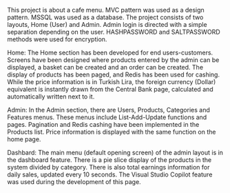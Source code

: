 This project is about a cafe menu. 
MVC pattern was used as a design pattern. 
MSSQL was used as a database. 
The project consists of two layouts, Home (User) and Admin. 
Admin login is directed with a simple separation depending on the user. 
HASHPASSWORD and SALTPASSWORD methods were used for encryption.

Home: The Home section has been developed for end users-customers.
Screens have been designed where products entered by the admin can be displayed, a basket can be created and an order can be created.
The display of products has been paged, and Redis has been used for cashing.
While the price information is in Turkish Lira, the foreign currency (Dollar) equivalent is instantly drawn from the Central Bank page, calculated and automatically written next to it.

Admin: In the Admin section, there are Users, Products, Categories and Features menus.
These menus include List-Add-Update functions and pages.
Pagination and Redis cashing have been implemented in the Products list.
Price information is displayed with the same function on the home page.

Dashbard: The main menu (default opening screen) of the admin layout is in the dashboard feature.
There is a pie slice display of the products in the system divided by category.
There is also total earnings information for daily sales, updated every 10 seconds.
The Visual Studio Copilot feature was used during the development of this page.
